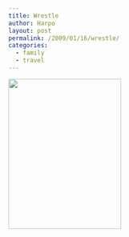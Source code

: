 ```yaml
---
title: Wrestle
author: Harpo
layout: post
permalink: /2009/01/16/wrestle/
categories:
  - family
  - travel
---
```

[<img src="http://harpojaeger.github.io/wp-content/uploads/2009/01/p-640-480-e07eb4c3-f5cf-4415-a557-47ee535bd165.jpeg" alt="" width="225" height="300" class="alignnone size-full wp-image-364" />][1]

 [1]: http://harpojaeger.github.io/wp-content/uploads/2009/01/p-640-480-e07eb4c3-f5cf-4415-a557-47ee535bd165.jpeg